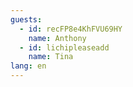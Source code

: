 ```yaml
---
guests:
  - id: recFP8e4KhFVU69HY
    name: Anthony
  - id: lichipleaseadd
    name: Tina
lang: en
---
```

